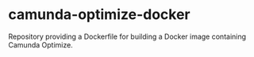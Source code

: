 # camunda-optimize-docker
Repository providing a Dockerfile for building a Docker image containing Camunda Optimize.
